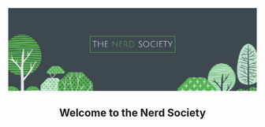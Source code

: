 <img src="profile/NerdSocietyHeader.png">

<br>
<h2 align="center"> Welcome to the Nerd Society</h2>
